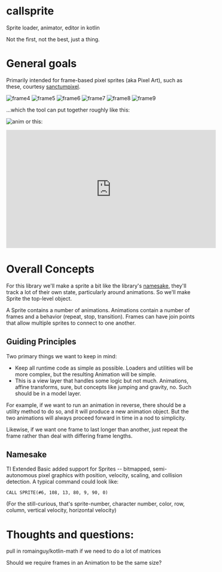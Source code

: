 # callsprite
Sprite loader, animator, editor in kotlin

Not the first, not the best, just a thing.

# General goals
Primarily intended for frame-based pixel sprites (aka Pixel Art), such as these, courtesy 
[sanctumpixel](https://sanctumpixel.itch.io/fire-column-pixel-art-effect).

![frame4](https://github.com/pforhan/callsprite/raw/main/editor/src/main/resources/fire_column_medium_4.png)
![frame5](https://github.com/pforhan/callsprite/raw/main/editor/src/main/resources/fire_column_medium_5.png)
![frame6](https://github.com/pforhan/callsprite/raw/main/editor/src/main/resources/fire_column_medium_6.png)
![frame7](https://github.com/pforhan/callsprite/raw/main/editor/src/main/resources/fire_column_medium_7.png)
![frame8](https://github.com/pforhan/callsprite/raw/main/editor/src/main/resources/fire_column_medium_8.png)
![frame9](https://github.com/pforhan/callsprite/raw/main/editor/src/main/resources/fire_column_medium_9.png)

...which the tool can put together roughly like this:

![anim](https://github.com/pforhan/callsprite/raw/main/site/100ms-anim.gif)
or this:
<iframe width="560" height="315" src="https://www.youtube.com/embed/2O4BTYVthDU" frameborder="0" allow="accelerometer; autoplay; clipboard-write; encrypted-media; gyroscope; picture-in-picture" allowfullscreen></iframe>

# Overall Concepts 

For this library we'll make a sprite a bit like the library's [namesake](#namesake), they'll track a
lot of their own state, particularly around animations.  So we'll make Sprite the top-level object.

A Sprite contains a number of animations. Animations contain a number of frames and a 
behavior (repeat, stop, transition). Frames can have join points that allow multiple sprites to 
connect to one another. 

## Guiding Principles

Two primary things we want to keep in mind:
* Keep all runtime code as simple as possible.  Loaders and utilities will be more complex, but the 
resulting Animation will be simple.
* This is a view layer that handles some logic but not much.  Animations, affine transforms, sure, 
but concepts like jumping and gravity, no.  Such should be in a model layer.

For example, if we want to run an animation in reverse, there should be a utility method to do so, 
and it will produce a new animation object.  But the two animations will always proceed forward in 
time in a nod to simplicity. 

Likewise, if we want one frame to last longer than another, just repeat the frame rather than deal
with differing frame lengths.

## Namesake

TI Extended Basic added support for Sprites -- bitmapped, semi-autonomous pixel graphics with 
position, velocity, scaling, and collision detection.  A typical command could look like:

```
CALL SPRITE(#6, 108, 13, 80, 9, 90, 0)
```

(For the still-curious, that's sprite-number, character number, color, row, column, vertical 
velocity, horizontal velocity)

# Thoughts and questions:
pull in romainguy/kotlin-math if we need to do a lot of matrices

Should we require frames in an Animation to be the same size?